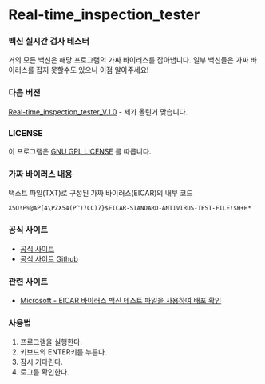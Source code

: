 # Real-time_inspection_tester

### 백신 실시간 검사 테스터

거의 모든 백신은 해당 프로그램의 가짜 바이러스를 잡아냅니다.
일부 백신들은 가짜 바이러스를 잡지 못할수도 있으니 이점 알아주세요!

### 다음 버전

[Real-time_inspection_tester_V.1.0](https://github.com/TanzenT-Lab/Real-time_inspection_tester_V.1.0) - 제가 올린거 맞습니다.

### LICENSE

이 프로그램은 [GNU GPL LICENSE](http://korea.gnu.org/documents/copyleft/gpl.ko.html) 를 따릅니다.

### 가짜 바이러스 내용

택스트 파일(TXT)로 구성된 가짜 바이러스(EICAR)의 내부 코드

```
X5O!P%@AP[4\PZX54(P^)7CC)7}$EICAR-STANDARD-ANTIVIRUS-TEST-FILE!$H+H*
```

### 공식 사이트

* [공식 사이트](https://newpremium.github.io/Real-time_inspection_tester/Real-time_inspection_tester.html)
* [공식 사이트 Github](https://github.com/NewPremium/Real-time_inspection_tester)

### 관련 사이트

* [Microsoft - EICAR 바이러스 백신 테스트 파일을 사용하여 배포 확인](https://technet.microsoft.com/ko-kr/library/dd639352.aspx)

### 사용법

  1. 프로그램을 실행한다.
  2. 키보드의 ENTER키를 누른다.
  3. 잠시 기다린다.
  4. 로그를 확인한다.
